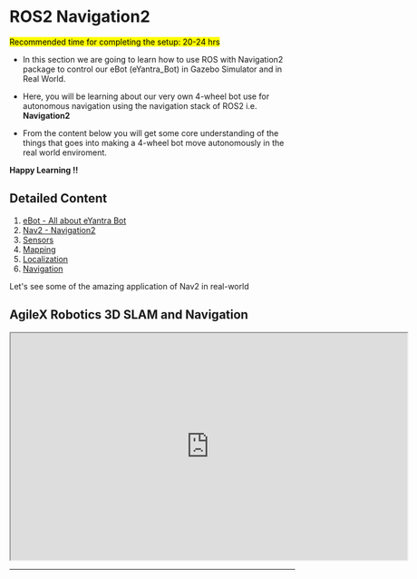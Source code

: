 # ROS2 Navigation2

<mark> Recommended time for completing the setup: 20-24 hrs </mark>

* In this section we are going to learn how to use ROS with Navigation2 package to control our eBot (eYantra_Bot) in Gazebo Simulator and in Real World.
  

* Here, you will be learning about our very own 4-wheel bot use for autonomous navigation using the navigation stack of ROS2 i.e. **Navigation2**

* From the content below you will get some core understanding of the things that goes into making a 4-wheel bot move autonomously in the real world enviroment.

**Happy Learning !!**

## Detailed Content
1. [eBot - All about eYantra Bot](./ebot_description.md) 
2. [Nav2 - Navigation2](./nav2/nav2.md)
3. [Sensors](./learn_sensors.md)
4. [Mapping](./learn_mapping.md)
5. [Localization](./learn_localization.md)
6. [Navigation](./learn_navigation.md)

Let's see some of the amazing application of Nav2 in real-world

## AgileX Robotics 3D SLAM and Navigation
 <iframe width="700" height="400"
    src="https://www.youtube.com/embed/5q1wh8Kho_8?si=KbLJRuyBjFnZHwi1">
</iframe> 

<br>

--------------